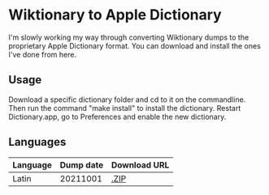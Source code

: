 # Wiktionary to Apple Dictionary
I'm slowly working my way through converting Wiktionary dumps to the proprietary Apple Dictionary format.
You can download and install the ones I've done from here.

## Usage
Download a specific dictionary folder and cd to it on the commandline.
Then run the command "make install" to install the dictionary.
Restart Dictionary.app, go to Preferences and enable the new dictionary.

## Languages

| Language | Dump date | Download URL |
|----------|-----------|--------------|
| Latin    | 20211001  | [.ZIP](https://download-directory.github.io/?url=https%3A%2F%2Fgithub.com%2Fsimonpacis%2FWiktionaryToAppleDictionary%2Ftree%2Fmain%2FDictionaries%2FLatin) |
